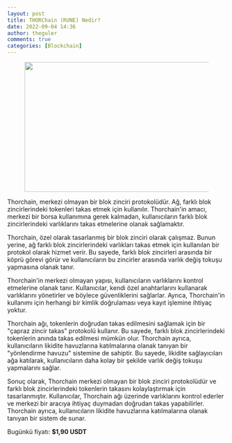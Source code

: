 ```yaml
---
layout: post
title: THORChain (RUNE) Nedir?
date: 2022-09-04 14:36
author: theguler
comments: true
categories: [Blockchain]
---
```

<!-- wp:image {"id":4296,"width":541,"height":299,"sizeSlug":"large","linkDestination":"none"} -->
<figure class="wp-block-image size-large is-resized"><img src="https://theguler.wordpress.com/wp-content/uploads/2022/09/thorchain.png?w=1000" alt="" class="wp-image-4296" width="541" height="299" /></figure>
<!-- /wp:image -->

<!-- wp:paragraph -->
<p>Thorchain, merkezi olmayan bir blok zinciri protokolüdür. Ağ, farklı blok zincirlerindeki tokenleri takas etmek için kullanılır. Thorchain'in amacı, merkezi bir borsa kullanımına gerek kalmadan, kullanıcıların farklı blok zincirlerindeki varlıklarını takas etmelerine olanak sağlamaktır.</p>
<!-- /wp:paragraph -->

<!-- wp:paragraph -->
<p>Thorchain, özel olarak tasarlanmış bir blok zinciri olarak çalışmaz. Bunun yerine, ağ farklı blok zincirlerindeki varlıkları takas etmek için kullanılan bir protokol olarak hizmet verir. Bu sayede, farklı blok zincirleri arasında bir köprü görevi görür ve kullanıcıların bu zincirler arasında varlık değiş tokuşu yapmasına olanak tanır.</p>
<!-- /wp:paragraph -->

<!-- wp:paragraph -->
<p>Thorchain'in merkezi olmayan yapısı, kullanıcıların varlıklarını kontrol etmelerine olanak tanır. Kullanıcılar, kendi özel anahtarlarını kullanarak varlıklarını yönetirler ve böylece güvenliklerini sağlarlar. Ayrıca, Thorchain'in kullanımı için herhangi bir kimlik doğrulaması veya kayıt işlemine ihtiyaç yoktur.</p>
<!-- /wp:paragraph -->

<!-- wp:paragraph -->
<p>Thorchain ağı, tokenlerin doğrudan takas edilmesini sağlamak için bir "çapraz zincir takas" protokolü kullanır. Bu sayede, farklı blok zincirlerindeki tokenlerin anında takas edilmesi mümkün olur. Thorchain ayrıca, kullanıcıların likidite havuzlarına katılmalarına olanak tanıyan bir "yönlendirme havuzu" sistemine de sahiptir. Bu sayede, likidite sağlayıcıları ağa katılarak, kullanıcıların daha kolay bir şekilde varlık değiş tokuşu yapmalarını sağlar.</p>
<!-- /wp:paragraph -->

<!-- wp:paragraph -->
<p>Sonuç olarak, Thorchain merkezi olmayan bir blok zinciri protokolüdür ve farklı blok zincirlerindeki tokenlerin takasını kolaylaştırmak için tasarlanmıştır. Kullanıcılar, Thorchain ağı üzerinde varlıklarını kontrol ederler ve merkezi bir aracıya ihtiyaç duymadan doğrudan takas yapabilirler. Thorchain ayrıca, kullanıcıların likidite havuzlarına katılmalarına olanak tanıyan bir sistem de sunar.</p>
<!-- /wp:paragraph -->

<!-- wp:paragraph -->
<p>Bugünkü fiyatı:&nbsp;<strong><strong><strong>$1,90</strong></strong> USDT</strong></p>
<!-- /wp:paragraph -->
